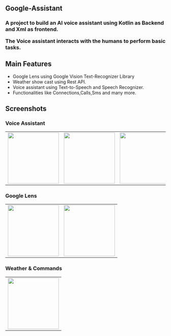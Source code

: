 
## Google-Assistant

<h3>A project to build an AI voice assistant using Kotlin as Backend and Xml as frontend.
 
The Voice assistant interacts with the humans to perform basic tasks.
</h3>

<h2> Main Features</h2>

* Google Lens using Google Vision Text-Recognizer Library
* Weather show cast using Rest API.
* Voice assistant using Text-to-Speech and Speech Recognizer.
* Functionalities like Connections,Calls,Sms and many more.

 ## Screenshots
<h3> Voice Assistant</h3>
<table>
 <tr>
  <td>
<img src="https://user-images.githubusercontent.com/58701169/127905826-7b7ec989-4430-42dd-a2bb-d27ae8b2d919.jpg" width=160>
  </td>
  <td>
<img src="https://user-images.githubusercontent.com/58701169/127905656-266f6ca6-c239-4188-8741-32b7bd3751e0.jpg" width=160>
  </td>
  
  <td>
<img src="https://user-images.githubusercontent.com/58701169/127905603-2df25938-0864-409a-b828-23c5c1dd4180.jpg" width=160>
  </td>
 </tr>
 </table>
 <h3>Google Lens</h3>
 <table>
 <tr>
  <td>
 <img src="https://user-images.githubusercontent.com/58701169/127905843-6457b894-c31f-43bd-8fd7-13fb9a7d4969.jpg" width=160>
  </td>
  <td>
<img src="https://user-images.githubusercontent.com/58701169/127905799-ed0ba180-162a-472b-b677-68a7e88c9767.jpg" width=160>
  </td>
 </tr>
 </table>
<h3> Weather & Commands </h3>
<table>
<tr>
 <td>
<img src="https://user-images.githubusercontent.com/58701169/127905833-3e86b80b-b09c-4833-8663-288eb36070b8.jpg" width=160>
 </td>
 </tr>
 </table>
